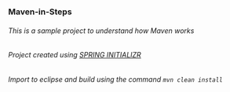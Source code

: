 ### Maven-in-Steps

###### This is a sample project to understand how Maven works
###### Project created using [SPRING INITIALIZR](https://start.spring.io)
###### Import to eclipse and build using the command `mvn clean install`
